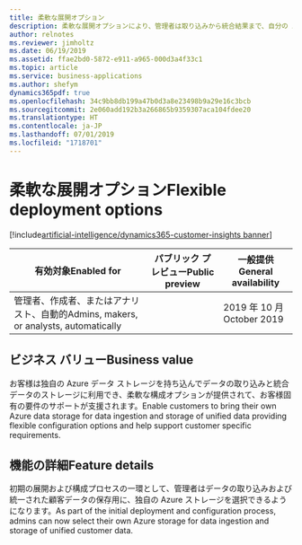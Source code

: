```yaml
---
title: 柔軟な展開オプション
description: 柔軟な展開オプションにより、管理者は取り込みから統合結果まで、自分の Azure インスタンスにデータを保存できます。 
author: relnotes
ms.reviewer: jimholtz
ms.date: 06/19/2019
ms.assetid: ffae2bd0-5872-e911-a965-000d3a4f33c1
ms.topic: article
ms.service: business-applications
ms.author: shefym
dynamics365pdf: true
ms.openlocfilehash: 34c9bb8db199a47b0d3a8e23498b9a29e16c3bcb
ms.sourcegitcommit: 2e060add192b3a266865b9359307aca104fdee20
ms.translationtype: HT
ms.contentlocale: ja-JP
ms.lasthandoff: 07/01/2019
ms.locfileid: "1718701"
---
```

# <a name="flexible-deployment-options"></a><span data-ttu-id="bda40-103">柔軟な展開オプション</span><span class="sxs-lookup"><span data-stu-id="bda40-103">Flexible deployment options</span></span>
[!include[artificial-intelligence/dynamics365-customer-insights banner](../includes/artificial-intelligence/dynamics365-customer-insights.md)]

| <span data-ttu-id="bda40-104">有効対象</span><span class="sxs-lookup"><span data-stu-id="bda40-104">Enabled for</span></span>    |  <span data-ttu-id="bda40-105">パブリック プレビュー</span><span class="sxs-lookup"><span data-stu-id="bda40-105">Public preview</span></span> | <span data-ttu-id="bda40-106">一般提供</span><span class="sxs-lookup"><span data-stu-id="bda40-106">General availability</span></span> | 
| ---------- | ---------- |---------- |
|<span data-ttu-id="bda40-107">管理者、作成者、またはアナリスト、自動的</span><span class="sxs-lookup"><span data-stu-id="bda40-107">Admins, makers, or analysts, automatically</span></span>|| <span data-ttu-id="bda40-108">2019 年 10 月</span><span class="sxs-lookup"><span data-stu-id="bda40-108">October 2019</span></span>|


## <a name="business-value"></a><span data-ttu-id="bda40-109">ビジネス バリュー</span><span class="sxs-lookup"><span data-stu-id="bda40-109">Business value</span></span>
<!-- bv start -->
<span data-ttu-id="bda40-110">お客様は独自の Azure データ ストレージを持ち込んでデータの取り込みと統合データのストレージに利用でき、柔軟な構成オプションが提供されて、お客様固有の要件のサポートが支援されます。</span><span class="sxs-lookup"><span data-stu-id="bda40-110">Enable customers to bring their own Azure data storage for data ingestion and storage of unified data providing flexible configuration options and help support customer specific requirements.</span></span> 

<!-- bv end -->



## <a name="feature-details"></a><span data-ttu-id="bda40-111">機能の詳細</span><span class="sxs-lookup"><span data-stu-id="bda40-111">Feature details</span></span>
<!--feature detail start -->
<span data-ttu-id="bda40-112">初期の展開および構成プロセスの一環として、管理者はデータの取り込みおよび統一された顧客データの保存用に、独自の Azure ストレージを選択できるようになります。</span><span class="sxs-lookup"><span data-stu-id="bda40-112">As part of the initial deployment and configuration process, admins can now select their own Azure storage for data ingestion and storage of unified customer data.</span></span>
<!--feature detail end -->










